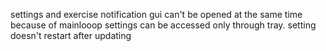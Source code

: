 
settings and exercise notification gui can't be opened at the same time because of mainlooop
settings can be accessed only through tray.
setting doesn't restart after updating

